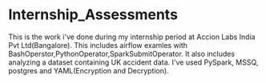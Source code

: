 # Internship_Assessments
This is the work i've done during my internship period at Accion Labs India Pvt Ltd(Bangalore). 
This includes airflow examles with BashOperstor,PythonOperator,SparkSubmitOperator.
It also includes analyzing a dataset containing UK accident data. I've used PySpark, MSSQ, postgres and YAML(Encryption and Decryption).
